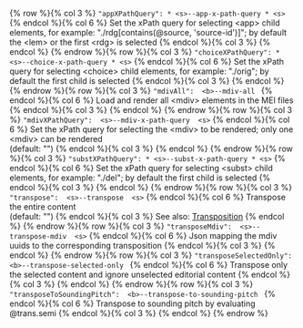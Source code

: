 {% row %}{% col 3 %} <span class="lang1">`"appXPathQuery": * <s>`</span><span class="lang2">`--app-x-path-query * <s>`</span> {% endcol %}{% col 6 %} Set the xPath query for selecting &lt;app&gt; child elements, for example: &quot;./rdg[contains(@source, &#x27;source-id&#x27;)]&quot;; by default the &lt;lem&gt; or the first &lt;rdg&gt; is selected {% endcol %}{% col 3 %}  {% endcol %}
{% endrow %}{% row %}{% col 3 %} <span class="lang1">`"choiceXPathQuery": * <s>`</span><span class="lang2">`--choice-x-path-query * <s>`</span> {% endcol %}{% col 6 %} Set the xPath query for selecting &lt;choice&gt; child elements, for example: &quot;./orig&quot;; by default the first child is selected {% endcol %}{% col 3 %}  {% endcol %}
{% endrow %}{% row %}{% col 3 %} <span class="lang1">`"mdivAll":  <b>`</span><span class="lang2">`--mdiv-all `</span> {% endcol %}{% col 6 %} Load and render all &lt;mdiv&gt; elements in the MEI files {% endcol %}{% col 3 %}  {% endcol %}
{% endrow %}{% row %}{% col 3 %} <span class="lang1">`"mdivXPathQuery":  <s>`</span><span class="lang2">`--mdiv-x-path-query  <s>`</span> {% endcol %}{% col 6 %} Set the xPath query for selecting the &lt;mdiv&gt; to be rendered; only one &lt;mdiv&gt; can be rendered<br/>(default: "") {% endcol %}{% col 3 %}  {% endcol %}
{% endrow %}{% row %}{% col 3 %} <span class="lang1">`"substXPathQuery": * <s>`</span><span class="lang2">`--subst-x-path-query * <s>`</span> {% endcol %}{% col 6 %} Set the xPath query for selecting &lt;subst&gt; child elements, for example: &quot;./del&quot;; by default the first child is selected {% endcol %}{% col 3 %}  {% endcol %}
{% endrow %}{% row %}{% col 3 %} <span class="lang1">`"transpose":  <s>`</span><span class="lang2">`--transpose  <s>`</span> {% endcol %}{% col 6 %} Transpose the entire content<br/>(default: "") {% endcol %}{% col 3 %} See also: [Transposition](/advanced-topics/transposition.html) {% endcol %}
{% endrow %}{% row %}{% col 3 %} <span class="lang1">`"transposeMdiv":  <s>`</span><span class="lang2">`--transpose-mdiv  <s>`</span> {% endcol %}{% col 6 %} Json mapping the mdiv uuids to the corresponding transposition {% endcol %}{% col 3 %}  {% endcol %}
{% endrow %}{% row %}{% col 3 %} <span class="lang1">`"transposeSelectedOnly":  <b>`</span><span class="lang2">`--transpose-selected-only `</span> {% endcol %}{% col 6 %} Transpose only the selected content and ignore unselected editorial content {% endcol %}{% col 3 %}  {% endcol %}
{% endrow %}{% row %}{% col 3 %} <span class="lang1">`"transposeToSoundingPitch":  <b>`</span><span class="lang2">`--transpose-to-sounding-pitch `</span> {% endcol %}{% col 6 %} Transpose to sounding pitch by evaluating @trans.semi {% endcol %}{% col 3 %}  {% endcol %}
{% endrow %}